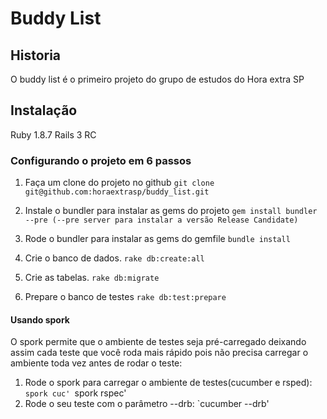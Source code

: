 # Buddy List #

## Historia ##

O buddy list é o primeiro projeto do grupo de estudos do Hora extra SP

## Instalação ##

Ruby 1.8.7
Rails 3 RC

### Configurando o projeto em 6 passos ###

1. Faça um clone do projeto no github
    `git clone git@github.com:horaextrasp/buddy_list.git`

1. Instale o bundler para instalar as gems do projeto
    `gem install bundler --pre (--pre server para instalar a versão Release Candidate)`

1. Rode o bundler para instalar as gems do gemfile
    `bundle install`

1. Crie o banco de dados.
    `rake db:create:all`

1. Crie as tabelas.
    `rake db:migrate`

1. Prepare o banco de testes
    `rake db:test:prepare`

#### Usando spork
O spork permite que o ambiente de testes seja pré-carregado deixando
assim cada teste que você roda mais rápido pois não precisa carregar o
ambiente toda vez antes de rodar o teste:

1. Rode o spork para carregar o ambiente de testes(cucumber e rsped):
    `spork cuc'
    `spork rspec'
2. Rode o seu teste com o parâmetro --drb:
    `cucumber --drb'


